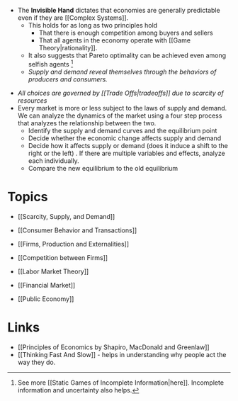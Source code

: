 * The **Invisible Hand** dictates that economies are generally predictable even if they are [[Complex Systems]]. 
	* This holds for as long as two principles hold 
		* That there is enough competition among buyers and sellers 
		* That all agents in the economy operate with [[Game Theory|rationality]]. 
	* It also suggests that Pareto optimality can be achieved even among selfish agents [^opp_2]
	* *Supply and demand reveal themselves through the behaviors of producers and consumers.*

[^opp_2]: See more [[Static Games of Incomplete Information|here]]. Incomplete information and uncertainty also helps. 

* *All choices are governed by [[Trade Offs|tradeoffs]] due to scarcity of resources*
* Every market is more or less subject to the laws of supply and demand. We can analyze the dynamics of the market using a four step process that analyzes the relationship between the two. 
	* Identify the supply and demand curves and the equilibrium point
	* Decide whether the economic change affects supply and demand 
	* Decide how it affects supply or demand (does it induce a shift to the right or the left) . If there are multiple variables and effects, analyze each individually. 
	* Compare the new equilibrium to the old equilibrium
# Topics 
* [[Scarcity, Supply, and Demand]]
* [[Consumer Behavior and Transactions]]

* [[Firms, Production and Externalities]]
* [[Competition between Firms]]
* [[Labor Market Theory]]
* [[Financial Market]]
* [[Public Economy]]

# Links  
* [[Principles of Economics by Shapiro, MacDonald and Greenlaw]]
* [[Thinking Fast And Slow]]  - helps in understanding why people act the way they do. 